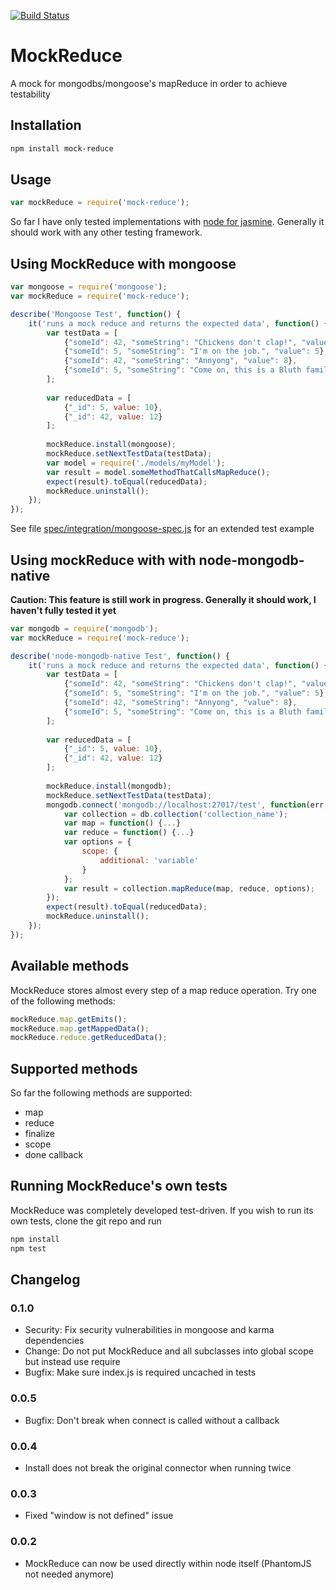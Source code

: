 [![Build Status](https://travis-ci.org/djungowski/MockReduce.svg?branch=master)](https://travis-ci.org/djungowski/MockReduce)

# MockReduce
A mock for mongodbs/mongoose's mapReduce in order to achieve testability

## Installation

```bash
npm install mock-reduce
```

## Usage
```javascript
var mockReduce = require('mock-reduce');
```

So far I have only tested implementations with [node for jasmine](http://jasmine.github.io/2.2/node.html). Generally it should work with any other testing framework.

## Using MockReduce with mongoose
```javascript
var mongoose = require('mongoose');
var mockReduce = require('mock-reduce');

describe('Mongoose Test', function() {
	it('runs a mock reduce and returns the expected data', function() {
		var testData = [
			{"someId": 42, "someString": "Chickens don't clap!", "value": 4},
			{"someId": 5, "someString": "I'm on the job.", "value": 5},
			{"someId": 42, "someString": "Annyong", "value": 8},
			{"someId": 5, "someString": "Come on, this is a Bluth family celebration.", "value": 5}
		];
		
		var reducedData = [
			{"_id": 5, value: 10},
			{"_id": 42, value: 12}
		];
		
		mockReduce.install(mongoose);
		mockReduce.setNextTestData(testData);
		var model = require('./models/myModel');
		var result = model.someMethodThatCallsMapReduce();
		expect(result).toEqual(reducedData);
		mockReduce.uninstall();
	});
});
```
See file [spec/integration/mongoose-spec.js](https://github.com/djungowski/MockReduce/blob/master/spec/integration/mongoose-spec.js) for an extended test example

## Using mockReduce with with node-mongodb-native
__Caution: This feature is still work in progress. Generally it should work, I haven't fully tested it yet__
```javascript
var mongodb = require('mongodb');
var mockReduce = require('mock-reduce');

describe('node-mongodb-native Test', function() {
	it('runs a mock reduce and returns the expected data', function() {
		var testData = [
			{"someId": 42, "someString": "Chickens don't clap!", "value": 4},
			{"someId": 5, "someString": "I'm on the job.", "value": 5},
			{"someId": 42, "someString": "Annyong", "value": 8},
			{"someId": 5, "someString": "Come on, this is a Bluth family celebration.", "value": 5}
		];
		
		var reducedData = [
			{"_id": 5, value: 10},
			{"_id": 42, value: 12}
		];
		
		mockReduce.install(mongodb);
		mockReduce.setNextTestData(testData);
		mongodb.connect('mongodb://localhost:27017/test', function(err, db) {
			var collection = db.collection('collection_name');
			var map = function() {...}
			var reduce = function() {...}
			var options = {
				scope: {
					additional: 'variable'
				}
			};
			var result = collection.mapReduce(map, reduce, options);
		});
		expect(result).toEqual(reducedData);
		mockReduce.uninstall();
	});
});
```

## Available methods
MockReduce stores almost every step of a map reduce operation. Try one of the following methods:
```javascript
mockReduce.map.getEmits();
mockReduce.map.getMappedData();
mockReduce.reduce.getReducedData();
```

## Supported methods
So far the following methods are supported:
- map
- reduce
- finalize
- scope
- done callback

## Running MockReduce's own tests
MockReduce was completely developed test-driven. If you wish to run its own tests, clone the git repo and run
```bash
npm install
npm test
```

## Changelog
### 0.1.0
- Security: Fix security vulnerabilities in mongoose and karma dependencies
- Change: Do not put MockReduce and all subclasses into global scope but instead use require
- Bugfix: Make sure index.js is required uncached in tests

### 0.0.5
- Bugfix: Don't break when connect is called without a callback

### 0.0.4
- Install does not break the original connector when running twice

### 0.0.3
- Fixed "window is not defined" issue

### 0.0.2
- MockReduce can now be used directly within node itself (PhantomJS not needed anymore)

